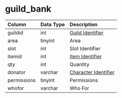# guild_bank

| Column | Data Type | Description |
| :--- | :--- | :--- |
| guildid | int | [Guild Identifier](guilds.md) |
| area | tinyint | Area |
| slot | int | Slot Identifier |
| itemid | int | [Item Identifier](../../../schema/categories/items/items.md) |
| qty | int | Quantity |
| donator | varchar | [Character Identifier](../../../schema/categories/characters/character_data.md) |
| permissions | tinyint | Permissions |
| whofor | varchar | Who For |

